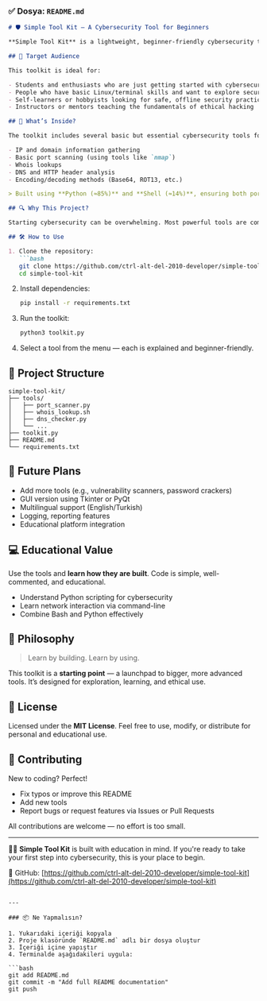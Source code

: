 ### ✅ Dosya: `README.md`

````markdown
# 🛡️ Simple Tool Kit – A Cybersecurity Tool for Beginners

**Simple Tool Kit** is a lightweight, beginner-friendly cybersecurity toolkit designed to help newcomers take their first steps in the field of ethical hacking and network security. Unlike complex professional tools, this project focuses on simplicity, clarity, and hands-on learning by bundling basic utilities into a single, easy-to-use package.

## 👥 Target Audience

This toolkit is ideal for:

- Students and enthusiasts who are just getting started with cybersecurity  
- People who have basic Linux/terminal skills and want to explore security tools  
- Self-learners or hobbyists looking for safe, offline security practice  
- Instructors or mentors teaching the fundamentals of ethical hacking

## 🧰 What’s Inside?

The toolkit includes several basic but essential cybersecurity tools for:

- IP and domain information gathering  
- Basic port scanning (using tools like `nmap`)  
- Whois lookups  
- DNS and HTTP header analysis  
- Encoding/decoding methods (Base64, ROT13, etc.)

> Built using **Python (≈85%)** and **Shell (≈14%)**, ensuring both portability and scriptability.

## 🔍 Why This Project?

Starting cybersecurity can be overwhelming. Most powerful tools are complex or require prior knowledge. Simple Tool Kit bridges the gap between learning and doing, offering a safe space to experiment and practice before diving into tools like Metasploit, Burp Suite, or Wireshark.

## 🛠️ How to Use

1. Clone the repository:
   ```bash
   git clone https://github.com/ctrl-alt-del-2010-developer/simple-tool-kit.git
   cd simple-tool-kit
````

2. Install dependencies:

   ```bash
   pip install -r requirements.txt
   ```

3. Run the toolkit:

   ```bash
   python3 toolkit.py
   ```

4. Select a tool from the menu — each is explained and beginner-friendly.

## 📁 Project Structure

```
simple-tool-kit/
├── tools/
│   ├── port_scanner.py
│   ├── whois_lookup.sh
│   ├── dns_checker.py
│   └── ...
├── toolkit.py
├── README.md
└── requirements.txt
```

## 🚀 Future Plans

* Add more tools (e.g., vulnerability scanners, password crackers)
* GUI version using Tkinter or PyQt
* Multilingual support (English/Turkish)
* Logging, reporting features
* Educational platform integration

## 💻 Educational Value

Use the tools and **learn how they are built**. Code is simple, well-commented, and educational.

* Understand Python scripting for cybersecurity
* Learn network interaction via command-line
* Combine Bash and Python effectively

## 🧠 Philosophy

> Learn by building. Learn by using.

This toolkit is a **starting point** — a launchpad to bigger, more advanced tools. It’s designed for exploration, learning, and ethical use.

## 📜 License

Licensed under the **MIT License**. Feel free to use, modify, or distribute for personal and educational use.

## 🤝 Contributing

New to coding? Perfect!

* Fix typos or improve this README
* Add new tools
* Report bugs or request features via Issues or Pull Requests

All contributions are welcome — no effort is too small.

---

🧑‍💻 **Simple Tool Kit** is built with education in mind. If you're ready to take your first step into cybersecurity, this is your place to begin.

🔗 GitHub: [https://github.com/ctrl-alt-del-2010-developer/simple-tool-kit](https://github.com/ctrl-alt-del-2010-developer/simple-tool-kit)

````

---

### 📦 Ne Yapmalısın?

1. Yukarıdaki içeriği kopyala  
2. Proje klasöründe `README.md` adlı bir dosya oluştur  
3. İçeriği içine yapıştır  
4. Terminalde aşağıdakileri uygula:

```bash
git add README.md
git commit -m "Add full README documentation"
git push
````

